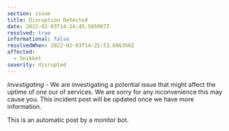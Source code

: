 ```yaml
---
section: issue
title: Disruption Detected
date: 2022-02-03T14:24:45.585907Z
resolved: true
informational: false
resolvedWhen: 2022-02-03T14:25:53.686356Z
affected:
  - Snikket
severity: disrupted
---
```

*Investigating* - We are investigating a potential issue that might affect the uptime of one our of services. We are sorry for any inconvenience this may cause you. This incident post will be updated once we have more information.

This is an automatic post by a monitor bot.
        
